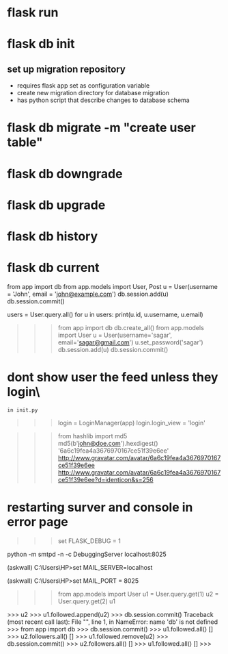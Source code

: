 # flask run

# flask db init
## set up migration repository
- requires flask app set as configuration variable
- create new migration directory for database migration
- has python script that describe changes to database schema

# flask db migrate -m "create user table"


# flask db downgrade
# flask db upgrade


# flask db history
# flask db current


from app import db
from app.models import User, Post
u = User(username = 'John', email = 'john@example.com')
db.session.add(u)
db.session.commit()

users = User.query.all()
for u in users:
	print(u.id, u.username, u.email)


>>> from app import db
>>> db.create_all()
>>> from app.models import User
>>> u = User(username='sagar', email='sagar@gmail.com')
>>> u.set_password('sagar')
>>> db.session.add(u)
>>> db.session.commit()

# dont show user the feed unless they login\
`in init.py`
>>> login = LoginManager(app)
>>>login.login_view = 'login'


>>> from hashlib import md5
>>> md5(b'john@doe.com').hexdigest()
'6a6c19fea4a3676970167ce51f39e6ee'
>>> http://www.gravatar.com/avatar/6a6c19fea4a3676970167ce51f39e6ee
>>> http://www.gravatar.com/avatar/6a6c19fea4a3676970167ce51f39e6ee?d=identicon&s=256

# restarting surver and console in error page
>>> set FLASK_DEBUG = 1


python -m smtpd -n -c DebuggingServer localhost:8025

(askwall) C:\Users\HP>set MAIL_SERVER=localhost

(askwall) C:\Users\HP>set MAIL_PORT = 8025


>>> from app.models import User
>>> u1 = User.query.get(1)
>>> u2 = User.query.get(2)
>>> u1
<User sagar_d>
>>> u2
<User sagard>
>>> u1.followed.append(u2)
>>> db.session.commit()
Traceback (most recent call last):
  File "<console>", line 1, in <module>
NameError: name 'db' is not defined
>>> from app import db
>>> db.session.commit()
>>> u1.followed.all()
[<User sagard>]
>>> u2.followers.all()
[<User sagar_d>]
>>> u1.followed.remove(u2)
>>> db.session.commit()
>>> u2.followers.all()
[]
>>> u1.followed.all()
[]
>>>